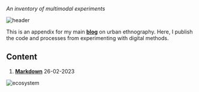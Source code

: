 *An inventory of multimodal experiments*

![header](https://sorrego.xyz/wp-content/uploads/2023/03/17.jpg)

This is an appendix for my main **[blog](https://sorrego.xyz)** on urban ethnography. Here, I publish the code and processes from experimenting with digital methods.

## Content

1. **[Markdown](Markdown.md)** 26-02-2023

![ecosystem](https://sorrego.xyz/wp-content/uploads/2023/03/banner-small.jpg)